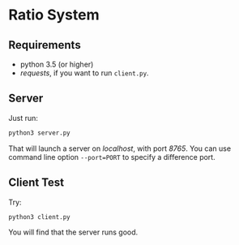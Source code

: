 # Ratio System

## Requirements

- python 3.5 (or higher)
- *requests*, if you want to run `client.py`.

## Server

Just run:

```bash
python3 server.py
```

That will launch a server on *localhost*, with port *8765*. You can use command line option `--port=PORT` to specify a difference port.

## Client Test

Try:

```bash
python3 client.py
```

You will find that the server runs good.
